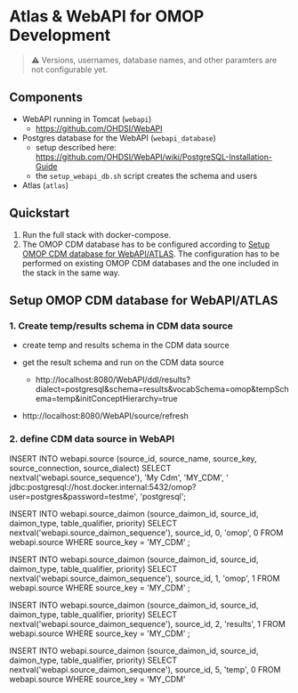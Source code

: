 # Atlas & WebAPI for OMOP Development

> ⚠️ Versions, usernames, database names, and other paramters are not configurable yet.

## Components

- WebAPI running in Tomcat (`webapi`)
    - https://github.com/OHDSI/WebAPI
- Postgres database for the WebAPI (`webapi_database`)
    - setup described here: https://github.com/OHDSI/WebAPI/wiki/PostgreSQL-Installation-Guide
    - the `setup_webapi_db.sh` script creates the schema and users
- Atlas (`atlas`)

## Quickstart

1. Run the full stack with docker-compose.
2. The OMOP CDM database has to be configured according to [Setup OMOP CDM database for WebAPI/ATLAS](##-setup-omop-cdm-database-for-webapiatlas). The configuration has to be performed on existing OMOP CDM databases and the one included in the stack in the same way.


## Setup OMOP CDM database for WebAPI/ATLAS

### 1. Create temp/results schema in CDM data source
- create temp and results schema in the CDM data source
- get the result schema and run on the CDM data source
	- http://localhost:8080/WebAPI/ddl/results?dialect=postgresql&schema=results&vocabSchema=omop&tempSchema=temp&initConceptHierarchy=true

- http://localhost:8080/WebAPI/source/refresh


### 2. define CDM data source in WebAPI


INSERT INTO webapi.source (source_id, source_name, source_key, source_connection, source_dialect) 
SELECT nextval('webapi.source_sequence'), 'My Cdm', 'MY_CDM', ' jdbc:postgresql://host.docker.internal:5432/omop?user=postgres&password=testme', 'postgresql';


INSERT INTO webapi.source_daimon (source_daimon_id, source_id, daimon_type, table_qualifier, priority) 
SELECT nextval('webapi.source_daimon_sequence'), source_id, 0, 'omop', 0
FROM webapi.source
WHERE source_key = 'MY_CDM'
;

INSERT INTO webapi.source_daimon (source_daimon_id, source_id, daimon_type, table_qualifier, priority) 
SELECT nextval('webapi.source_daimon_sequence'), source_id, 1, 'omop', 1
FROM webapi.source
WHERE source_key = 'MY_CDM'
;

INSERT INTO webapi.source_daimon (source_daimon_id, source_id, daimon_type, table_qualifier, priority) 
SELECT nextval('webapi.source_daimon_sequence'), source_id, 2, 'results', 1
FROM webapi.source
WHERE source_key = 'MY_CDM'
;

INSERT INTO webapi.source_daimon (source_daimon_id, source_id, daimon_type, table_qualifier, priority) 
SELECT nextval('webapi.source_daimon_sequence'), source_id, 5, 'temp', 0
FROM webapi.source
WHERE source_key = 'MY_CDM'